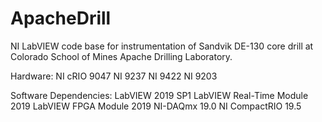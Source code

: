 # ApacheDrill
NI LabVIEW code base for instrumentation of Sandvik DE-130 core drill at Colorado School of Mines Apache Drilling Laboratory.

Hardware:
NI cRIO 9047
NI 9237
NI 9422
NI 9203

Software Dependencies:
LabVIEW 2019 SP1 
LabVIEW Real-Time Module 2019
LabVIEW FPGA Module 2019
NI-DAQmx 19.0
NI CompactRIO 19.5
